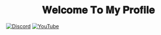 <h1 align=center>𝐖𝐞𝐥𝐜𝐨𝐦𝐞 𝐓𝐨 𝐌𝐲 𝐏𝐫𝐨𝐟𝐢𝐥𝐞</h1>

[![Discord](https://img.shields.io/badge/Discord-%237289DA.svg?logo=discord&logoColor=white)](https://discord.gg/786175409938497576) [![YouTube](https://img.shields.io/badge/YouTube-%23FF0000.svg?logo=YouTube&logoColor=white)](https://youtube.com/channel/UCY09qxY1w8NSwKDO9a_C3HQ) 
